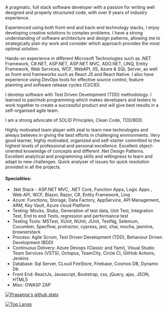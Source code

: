 
A pragmatic, full stack software developer with a passion for writing well designed and properly structured code, with over 9 years of industry experience.

Experienced using both front-end and back-end technology stacks, I enjoy developing creative solutions to complex problems. I have a strong understanding of software architecture and design patterns, allowing me to strategically plan my work and consider which approach provides the most optimal solution.

Hands-on experience in different Microsoft Technologies such as .NET Framework, C#.NET, ASP.NET, ASP.NET MVC, ADO.NET, LINQ, Entity Framework, Web Services, WCF, WebAPI, IIS, Azure & SQL Server, as well as front-end frameworks such as React JS and React Native. I also have experience using DevOps tools for effective source control, feature planning and software release cycles (CI/CID). 

I develop software with Test Driven Development (TDD) methodology. I learned to pair/mob programming which makes developers and testers to work together to create a successful product and will give best results in a self-organised agile team.

I am a strong advocate of SOLID Principles, Clean Code, TDD/BDD.

Highly motivated team player with zeal to learn new technologies and always believes in giving the best efforts in challenging environments. Very good learner, highly motivated, organized and self-starter committed to the highest levels of professional and personal excellence. Excellent object-oriented knowledge of concepts and different .Net Design Patterns. Excellent analytical and programming skills and willingness to learn and adapt to new challenges. Quick analyser of issues for quick resolution provided in all the projects.


#### Specialities: ####
- .Net Stack - ASP.NET MVC, .NET Core, Function Apps, Logic Apps , Web API, WCF, Blazor, Razor, C#, Entity Framework, Linq
- Azure: Functions, Storage, Data Factory, AppService, API Management, ARM, Key Vault, Azure cloud Platform
- Testing: Mocks, Stubs, Generation of test data, Unit Test, Integration Test, End to end Tests, regression and performance test
- Testing Tools: MSTest, XUnit, NUnit, JUnit, TestNg, Selenium, Cucumber, Specflow, protractor, cypress, jest, chai, mocha, jasmine, browserstack
- Process: Agile Scrum, Test Driven Development (TDD), Behaviour Driven Development (BDD)
- Continuous Delivery: Azure Devops (Classic and Yaml), Visual Studio Team Services (VSTS), Octopus, TeamCity, Circle CI, GitHub Actions, Jenkins
- Database: Sql Server, CLoud FireStore, Firebase, Cosmos DB, Dynamo Db
- Front End: ReactJs, Javascript, Bootstrap, css, jQuery, ajax, JSON, HTML5
- Misc: OWASP ZAP

[![Prasanna's github stats](https://github-readme-stats.vercel.app/api?username=PrasannaDommalapati)](https://github.com/PrasannaDommalapati/github-readme-stats)

[![Top Langs](https://github-readme-stats.vercel.app/api/top-langs/?username=PrasannaDommalapati)](https://github.com/PrasannaDommalapati/github-readme-stats)

